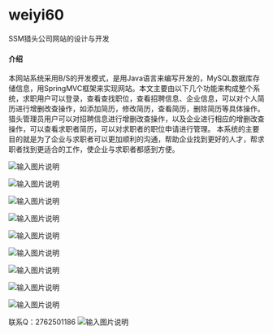 # weiyi60
SSM猎头公司网站的设计与开发

#### 介绍
本网站系统采用B/S的开发模式，是用Java语言来编写开发的，MySQL数据库存储信息，用SpringMVC框架来实现网站。本文主要由以下几个功能来构成整个系统，求职用户可以登录，查看查找职位，查看招聘信息、企业信息，可以对个人简历进行增删改查操作，如添加简历，修改简历，查看简历，删除简历等具体操作。猎头管理员用户可以对招聘信息进行增删改查操作，以及企业进行相应的增删改查操作，可以查看求职者简历，可以对求职者的职位申请进行管理。
本系统的主要目的就是为了企业与求职者可以更加顺利的沟通，帮助企业找到更好的人才，帮求职者找到更适合的工作，使企业与求职者都感到方便。


![输入图片说明](https://images.gitee.com/uploads/images/2020/1129/194916_307dc6a4_4865385.png "屏幕截图.png")

![输入图片说明](https://images.gitee.com/uploads/images/2020/1129/194925_3cd22d2d_4865385.png "屏幕截图.png")

![输入图片说明](https://images.gitee.com/uploads/images/2020/1129/194952_eb35a723_4865385.png "屏幕截图.png")

![输入图片说明](https://images.gitee.com/uploads/images/2020/1129/195001_1b4c2541_4865385.png "屏幕截图.png")

![输入图片说明](https://images.gitee.com/uploads/images/2020/1129/195008_ad89eb56_4865385.png "屏幕截图.png")

![输入图片说明](https://images.gitee.com/uploads/images/2020/1129/195014_a40daa4e_4865385.png "屏幕截图.png")

![输入图片说明](https://images.gitee.com/uploads/images/2020/1129/195022_81c8b2de_4865385.png "屏幕截图.png")

![输入图片说明](https://images.gitee.com/uploads/images/2020/1129/195030_e28ccdbc_4865385.png "屏幕截图.png")

![输入图片说明](https://images.gitee.com/uploads/images/2020/1129/195037_1a23bf71_4865385.png "屏幕截图.png")


联系Q：2762501186
![输入图片说明](https://images.gitee.com/uploads/images/2020/1119/003728_cd598bb9_4865385.jpeg "微信.jpg")

